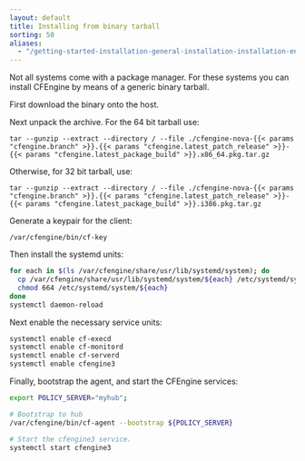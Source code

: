 ```yaml
---
layout: default
title: Installing from binary tarball
sorting: 50
aliases:
  - "/getting-started-installation-general-installation-installation-enterprise-generic-tarball.html"
---
```


Not all systems come with a package manager. For these systems you can install
CFEngine by means of a generic binary tarball.

First download the binary onto the host.

Next unpack the archive. For the 64 bit tarball use:

```command
tar --gunzip --extract --directory / --file ./cfengine-nova-{{< params "cfengine.branch" >}}.{{< params "cfengine.latest_patch_release" >}}-{{< params "cfengine.latest_package_build" >}}.x86_64.pkg.tar.gz
```

Otherwise, for 32 bit tarball, use:

```command
tar --gunzip --extract --directory / --file ./cfengine-nova-{{< params "cfengine.branch" >}}.{{< params "cfengine.latest_patch_release" >}}-{{< params "cfengine.latest_package_build" >}}.i386.pkg.tar.gz
```

Generate a keypair for the client:

```command
/var/cfengine/bin/cf-key
```

Then install the systemd units:

```sh
for each in $(ls /var/cfengine/share/usr/lib/systemd/system); do
  cp /var/cfengine/share/usr/lib/systemd/system/${each} /etc/systemd/system/${each}
  chmod 664 /etc/systemd/system/${each}
done
systemctl daemon-reload
```

Next enable the necessary service units:

```sh
systemctl enable cf-execd
systemctl enable cf-monitord
systemctl enable cf-serverd
systemctl enable cfengine3
```

Finally, bootstrap the agent, and start the CFEngine services:

```sh
export POLICY_SERVER="myhub";

# Bootstrap to hub
/var/cfengine/bin/cf-agent --bootstrap ${POLICY_SERVER}

# Start the cfengine3 service.
systemctl start cfengine3
```
